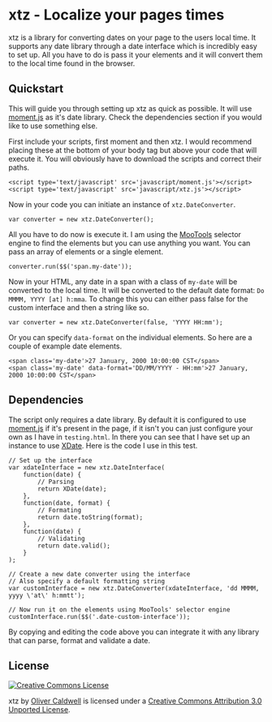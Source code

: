 # xtz - Localize your pages times

xtz is a library for converting dates on your page to the users local time. It supports any date library through a date interface which is incredibly easy to set up. All you have to do is pass it your elements and it will convert them to the local time found in the browser.

## Quickstart

This will guide you through setting up xtz as quick as possible. It will use [moment.js](http://momentjs.com/) as it's date library. Check the dependencies section if you would like to use something else.

First include your scripts, first moment and then xtz. I would recommend placing these at the bottom of your body tag but above your code that will execute it. You will obviously have to download the scripts and correct their paths.

    <script type='text/javascript' src='javascript/moment.js'></script>
    <script type='text/javascript' src='javascript/xtz.js'></script>

Now in your code you can initiate an instance of `xtz.DateConverter`.

    var converter = new xtz.DateConverter();

All you have to do now is execute it. I am using the [MooTools](http://mootools.net/) selector engine to find the elements but you can use anything you want. You can pass an array of elements or a single element.

    converter.run($$('span.my-date'));

Now in your HTML, any date in a span with a class of `my-date` will be converted to the local time. It will be converted to the default date format: `Do MMMM, YYYY [at] h:mma`. To change this you can either pass false for the custom interface and then a string like so.

    var converter = new xtz.DateConverter(false, 'YYYY HH:mm');

Or you can specify `data-format` on the individual elements. So here are a couple of example date elements.

    <span class='my-date'>27 January, 2000 10:00:00 CST</span>
    <span class='my-date' data-format='DD/MM/YYYY - HH:mm'>27 January, 2000 10:00:00 CST</span>

## Dependencies

The script only requires a date library. By default it is configured to use [moment.js](http://momentjs.com/) if it's present in the page, if it isn't you can just configure your own as I have in `testing.html`. In there you can see that I have set up an instance to use [XDate](http://arshaw.com/xdate/). Here is the code I use in this test.

    // Set up the interface
    var xdateInterface = new xtz.DateInterface(
        function(date) {
            // Parsing
            return XDate(date);
        },
        function(date, format) {
            // Formating
            return date.toString(format);
        },
        function(date) {
            // Validating
            return date.valid();
        }
    );
    
    // Create a new date converter using the interface
    // Also specify a default formatting string
    var customInterface = new xtz.DateConverter(xdateInterface, 'dd MMMM, yyyy \'at\' h:mmtt');
    
    // Now run it on the elements using MooTools' selector engine
    customInterface.run($$('.date-custom-interface'));

By copying and editing the code above you can integrate it with any library that can parse, format and validate a date.

## License

[![Creative Commons License](http://i.creativecommons.org/l/by/3.0/88x31.png)](http://creativecommons.org/licenses/by/3.0/)

xtz by [Oliver Caldwell](http://oli.me.uk) is licensed under a [Creative Commons Attribution 3.0 Unported License](http://creativecommons.org/licenses/by/3.0/).